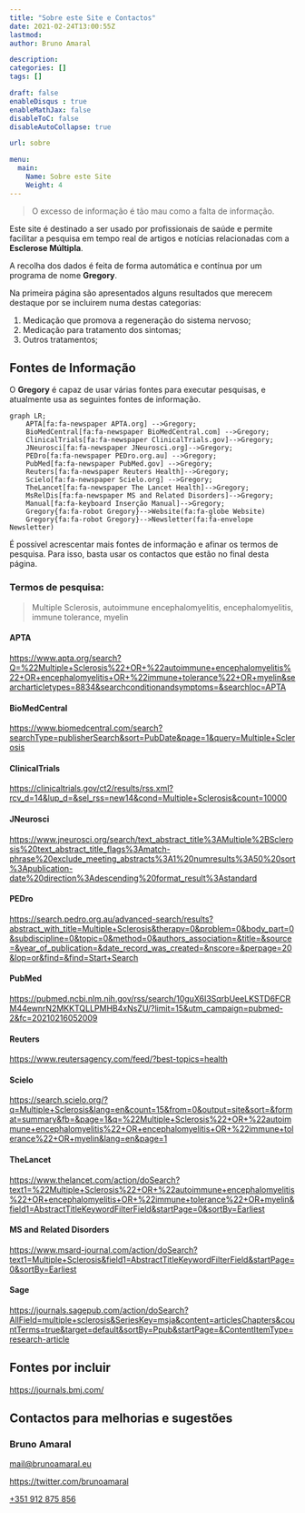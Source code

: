 ```yaml
---
title: "Sobre este Site e Contactos"
date: 2021-02-24T13:00:55Z
lastmod: 
author: Bruno Amaral

description: 
categories: []
tags: []

draft: false
enableDisqus : true
enableMathJax: false
disableToC: false
disableAutoCollapse: true

url: sobre

menu:
  main:
    Name: Sobre este Site
    Weight: 4
---
```


> O excesso de informação é tão mau como a falta de informação.

Este site é destinado a ser usado por profissionais de saúde e permite facilitar a pesquisa em tempo real de artigos e notícias relacionadas com a **Esclerose Múltipla**.

A recolha dos dados é feita de forma automática e contínua por um programa de nome **Gregory**.

Na primeira página são apresentados alguns resultados que merecem destaque por se incluirem numa destas categorias:

1. Medicação que promova a regeneração do sistema nervoso;
2. Medicação para tratamento dos sintomas;
3. Outros tratamentos;

## Fontes de Informação

O **Gregory** é capaz de usar várias fontes para executar pesquisas, e atualmente usa as seguintes fontes de informação. 

```mermaid
graph LR;
    APTA[fa:fa-newspaper APTA.org] -->Gregory;
    BioMedCentral[fa:fa-newspaper BioMedCentral.com] -->Gregory;
    ClinicalTrials[fa:fa-newspaper ClinicalTrials.gov]-->Gregory;
    JNeurosci[fa:fa-newspaper JNeurosci.org]-->Gregory;
    PEDro[fa:fa-newspaper PEDro.org.au] -->Gregory;
    PubMed[fa:fa-newspaper PubMed.gov] -->Gregory;
    Reuters[fa:fa-newspaper Reuters Health]-->Gregory;
    Scielo[fa:fa-newspaper Scielo.org] -->Gregory;
    TheLancet[fa:fa-newspaper The Lancet Health]-->Gregory;
    MsRelDis[fa:fa-newspaper MS and Related Disorders]-->Gregory;
    Manual[fa:fa-keyboard Inserção Manual]-->Gregory;
    Gregory{fa:fa-robot Gregory}-->Website(fa:fa-globe Website)
    Gregory{fa:fa-robot Gregory}-->Newsletter(fa:fa-envelope Newsletter)
```

É possível acrescentar mais fontes de informação e afinar os termos de pesquisa. Para isso, basta usar os contactos que estão no final desta página.

### Termos de pesquisa:

> Multiple Sclerosis, autoimmune encephalomyelitis, encephalomyelitis, immune tolerance, myelin

#### APTA

https://www.apta.org/search?Q=%22Multiple+Sclerosis%22+OR+%22autoimmune+encephalomyelitis%22+OR+encephalomyelitis+OR+%22immune+tolerance%22+OR+myelin&searcharticletypes=8834&searchconditionandsymptoms=&searchloc=APTA


#### BioMedCentral

https://www.biomedcentral.com/search?searchType=publisherSearch&sort=PubDate&page=1&query=Multiple+Sclerosis


#### ClinicalTrials

https://clinicaltrials.gov/ct2/results/rss.xml?rcv_d=14&lup_d=&sel_rss=new14&cond=Multiple+Sclerosis&count=10000

#### JNeurosci

https://www.jneurosci.org/search/text_abstract_title%3AMultiple%2BSclerosis%20text_abstract_title_flags%3Amatch-phrase%20exclude_meeting_abstracts%3A1%20numresults%3A50%20sort%3Apublication-date%20direction%3Adescending%20format_result%3Astandard


#### PEDro

https://search.pedro.org.au/advanced-search/results?abstract_with_title=Multiple+Sclerosis&therapy=0&problem=0&body_part=0&subdiscipline=0&topic=0&method=0&authors_association=&title=&source=&year_of_publication=&date_record_was_created=&nscore=&perpage=20&lop=or&find=&find=Start+Search

#### PubMed

https://pubmed.ncbi.nlm.nih.gov/rss/search/10guX6I3SqrbUeeLKSTD6FCRM44ewnrN2MKKTQLLPMHB4xNsZU/?limit=15&utm_campaign=pubmed-2&fc=20210216052009

#### Reuters

https://www.reutersagency.com/feed/?best-topics=health
#### Scielo

https://search.scielo.org/?q=Multiple+Sclerosis&lang=en&count=15&from=0&output=site&sort=&format=summary&fb=&page=1&q=%22Multiple+Sclerosis%22+OR+%22autoimmune+encephalomyelitis%22+OR+encephalomyelitis+OR+%22immune+tolerance%22+OR+myelin&lang=en&page=1


#### TheLancet

https://www.thelancet.com/action/doSearch?text1=%22Multiple+Sclerosis%22+OR+%22autoimmune+encephalomyelitis%22+OR+encephalomyelitis+OR+%22immune+tolerance%22+OR+myelin&field1=AbstractTitleKeywordFilterField&startPage=0&sortBy=Earliest

#### MS and Related Disorders

https://www.msard-journal.com/action/doSearch?text1=Multiple+Sclerosis&field1=AbstractTitleKeywordFilterField&startPage=0&sortBy=Earliest


#### Sage

https://journals.sagepub.com/action/doSearch?AllField=multiple+sclerosis&SeriesKey=msja&content=articlesChapters&countTerms=true&target=default&sortBy=Ppub&startPage=&ContentItemType=research-article

## Fontes por incluir

https://journals.bmj.com/

## Contactos para melhorias e sugestões

### Bruno Amaral    
mail@brunoamaral.eu

https://twitter.com/brunoamaral     

[+351 912 875 856](tel:+351912875856)
